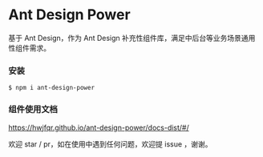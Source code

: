 # Ant Design Power
基于 Ant Design，作为 Ant Design 补充性组件库，满足中后台等业务场景通用性组件需求。


### 安装
```
$ npm i ant-design-power
```

### 组件使用文档
https://hwjfqr.github.io/ant-design-power/docs-dist/#/

欢迎 star / pr，如在使用中遇到任何问题，欢迎提 issue ，谢谢。
